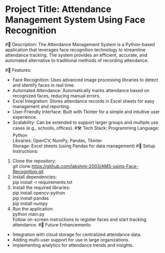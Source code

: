 # Project Title: Attendance Management System Using Face Recognition
#📝 Description:
The Attendance Management System is a Python-based application that leverages face recognition technology to streamline attendance tracking. The system provides an efficient, accurate, and automated alternative to traditional methods of recording attendance.

#🔑 Features:
* Face Recognition: Uses advanced image processing libraries to detect and identify faces in real time.
* Automated Attendance: Automatically marks attendance based on recognized faces, reducing manual errors.
* Excel Integration: Stores attendance records in Excel sheets for easy management and reporting.
* User-Friendly Interface: Built with Tkinter for a simple and intuitive user experience.
* Scalability: Can be extended to support larger groups and multiple use cases (e.g., schools, offices).
#🛠️ Tech Stack:
Programming Language: Python<br>
Libraries: OpenCV, NumPy, Pandas, Tkinter<br>
Storage: Excel sheets (using Pandas for data management)
#🚀 Setup Instructions:
1. Clone the repository:<br>
  git clone https://github.com/lakshmi-2003/AMS-using-Face-Recognition.git
2. Install dependencies:<br>
  pip install -r requirements.txt 
3. Install the required libraries:<br>
  pip install opencv-python<br>
  pip install pandas<br>
  pip install numpy  
4. Run the application:<br>
  python main.py  
Follow on-screen instructions to register faces and start tracking attendance.
#🌟 Future Enhancements:
* Integration with cloud storage for centralized attendance data.
* Adding multi-user support for use in large organizations.
* Implementing analytics for attendance trends and insights.
